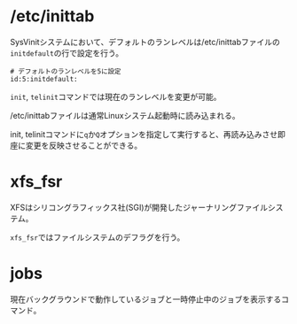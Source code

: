 # /etc/inittab

SysVinitシステムにおいて、デフォルトのランレベルは/etc/inittabファイルの`initdefault`の行で設定を行う。

```
# デフォルトのランレベルを5に設定
id:5:initdefault:
```

`init`, `telinit`コマンドでは現在のランレベルを変更が可能。

/etc/inittabファイルは通常Linuxシステム起動時に読み込まれる。

init, telinitコマンドに`q`か`Q`オプションを指定して実行すると、再読み込みさせ即座に変更を反映させることができる。

# xfs_fsr

XFSはシリコングラフィックス社(SGI)が開発したジャーナリングファイルシステム。

`xfs_fsr`ではファイルシステムのデフラグを行う。

# jobs

現在バックグラウンドで動作しているジョブと一時停止中のジョブを表示するコマンド。

